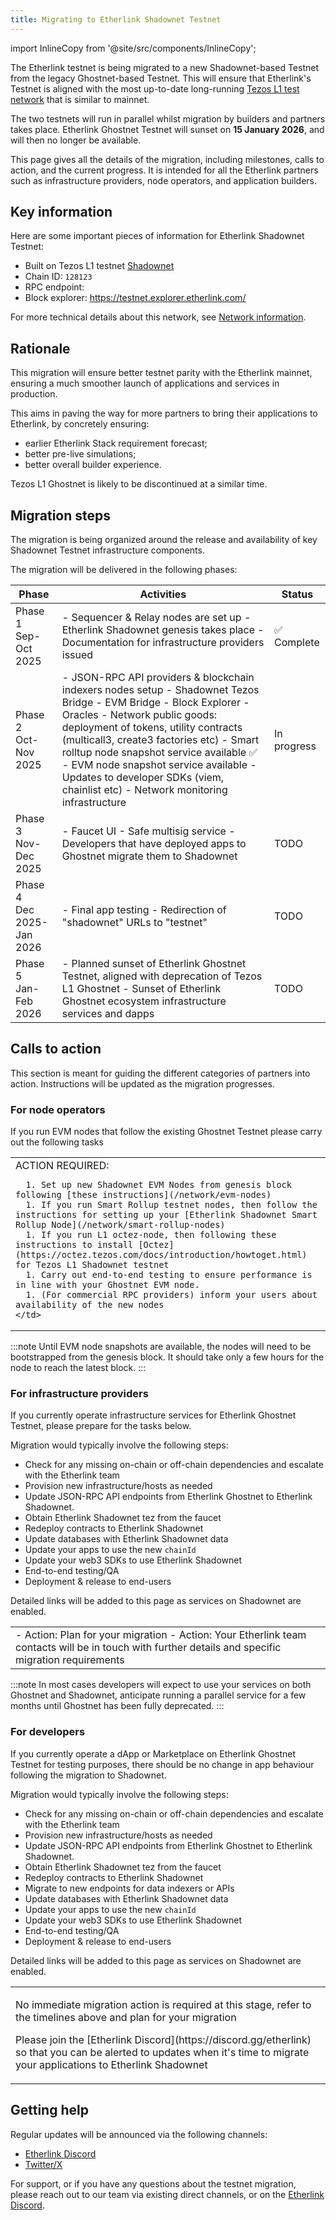 ```yaml
---
title: Migrating to Etherlink Shadownet Testnet
---
```


import InlineCopy from '@site/src/components/InlineCopy';

The Etherlink testnet is being migrated to a new Shadownet-based Testnet from the legacy Ghostnet-based Testnet.
This will ensure that Etherlink's Testnet is aligned with the most up-to-date long-running [Tezos L1 test network](https://teztnets.com/) that is similar to mainnet.

The two testnets will run in parallel whilst migration by builders and partners takes place. Etherlink Ghostnet Testnet will sunset on **15 January 2026**, and will then no longer be available.

This page gives all the details of the migration, including milestones, calls to action, and the current progress.
It is intended for all the Etherlink partners such as infrastructure providers, node operators, and application builders.

## Key information

Here are some important pieces of information for Etherlink Shadownet Testnet:

- Built on Tezos L1 testnet [Shadownet](https://teztnets.com/shadownet-about)
- Chain ID: `128123`
- RPC endpoint: <InlineCopy code="https://node.braeburn.etherlink.com" />
- Block explorer: <a href="https://testnet.explorer.etherlink.com/">https://testnet.explorer.etherlink.com/</a>

For more technical details about this network, see [Network information](/get-started/network-information).

## Rationale

This migration will ensure better testnet parity with the Etherlink mainnet, ensuring a much smoother launch of applications and services in production.

This aims in paving the way for more partners to bring their applications to Etherlink, by concretely ensuring:

- earlier Etherlink Stack requirement forecast;
- better pre-live simulations;
- better overall builder experience.

Tezos L1 Ghostnet is likely to be discontinued at a similar time.

## Migration steps

The migration is being organized around the release and availability of key Shadownet Testnet infrastructure components. 

The migration will be delivered in the following phases:

<table class="customTableContainer">
  <thead>
    <tr>
      <th>Phase</th>
      <th>Activities</th>
      <th>Status</th>
    </tr>
  </thead>
  <tbody>
    <tr>
      <td>
        Phase 1<br />Sep-Oct 2025
      </td>
      <td>
        - Sequencer & Relay nodes are set up
        - Etherlink Shadownet genesis takes place
        - Documentation for infrastructure providers issued
      </td>
      <td>✅ Complete</td>
    </tr>
    <tr>
      <td>
        Phase 2<br />Oct-Nov 2025
      </td>
      <td>
        - JSON-RPC API providers & blockchain indexers nodes setup
        - Shadownet Tezos Bridge
        - EVM Bridge
        - Block Explorer
        - Oracles
        - Network public goods: deployment of tokens, utility contracts (multicall3, create3 factories etc)
        - Smart rolltup node snapshot service available ✅
        - EVM node snapshot service available
        - Updates to developer SDKs (viem, chainlist etc)
        - Network monitoring infrastructure
      </td>
      <td>In progress</td>
    </tr>
    <tr>
      <td>
        Phase 3<br />Nov-Dec 2025
      </td>
      <td>
        - Faucet UI
        - Safe multisig service
        - Developers that have deployed apps to Ghostnet migrate them to Shadownet
      </td>
      <td>TODO</td>
    </tr>
    <tr>
      <td>
        Phase 4<br />Dec 2025-Jan 2026
      </td>
      <td>
        - Final app testing
        - Redirection of "shadownet" URLs to "testnet"
      </td>
      <td>TODO</td>
    </tr>
    <tr>
      <td>
        Phase 5<br />Jan-Feb 2026
      </td>
      <td>
        - Planned sunset of Etherlink Ghostnet Testnet, aligned with deprecation of Tezos L1 Ghostnet
        - Sunset of Etherlink Ghostnet ecosystem infrastructure services and dapps
      </td>
      <td>TODO</td>
    </tr>    
  </tbody>
</table>

## Calls to action

This section is meant for guiding the different categories of partners into action. 
Instructions will be updated as the migration progresses.
 
### For node operators

If you run EVM nodes that follow the existing Ghostnet Testnet please carry out the following tasks

<table>
  <tr>
    <td>
      ACTION REQUIRED:

      1. Set up new Shadownet EVM Nodes from genesis block following [these instructions](/network/evm-nodes)
      1. If you run Smart Rollup testnet nodes, then follow the instructions for setting up your [Etherlink Shadownet Smart Rollup Node](/network/smart-rollup-nodes)
      1. If you run L1 octez-node, then following these instructions to install [Octez](https://octez.tezos.com/docs/introduction/howtoget.html) for Tezos L1 Shadownet testnet
      1. Carry out end-to-end testing to ensure performance is in line with your Ghostnet EVM node.
      1. (For commercial RPC providers) inform your users about availability of the new nodes
    </td>
  </tr>
</table>

:::note
Until EVM node snapshots are available, the nodes will need to be bootstrapped from the genesis block. 
It should take only a few hours for the node to reach the latest block.
:::

### For infrastructure providers

If you currently operate infrastructure services for Etherlink Ghostnet Testnet, please prepare for the tasks below. 

Migration would typically involve the following steps:
- Check for any missing on-chain or off-chain dependencies and escalate with the Etherlink team
- Provision new infrastructure/hosts as needed
- Update JSON-RPC API endpoints from Etherlink Ghostnet to Etherlink Shadownet. 
- Obtain Etherlink Shadownet tez from the faucet
- Redeploy contracts to Etherlink Shadownet
- Update databases with Etherlink Shadownet data
- Update your apps to use the new `chainId`
- Update your web3 SDKs to use Etherlink Shadownet
- End-to-end testing/QA
- Deployment & release to end-users

Detailed links will be added to this page as services on Shadownet are enabled.
<table>
  <tr>
    <td>
      - Action: Plan for your migration
      - Action: Your Etherlink team contacts will be in touch with further details and specific migration requirements
    </td>
  </tr>
</table>
:::note
In most cases developers will expect to use your services on both Ghostnet and Shadownet, anticipate running a parallel service for a few months until Ghostnet has been fully deprecated.
:::

### For developers

If you currently operate a dApp or Marketplace on Etherlink Ghostnet Testnet for testing purposes, there should be no change in app behaviour following the migration to Shadownet.

Migration would typically involve the following steps:
- Check for any missing on-chain or off-chain dependencies and escalate with the Etherlink team
- Provision new infrastructure/hosts as needed
- Update JSON-RPC API endpoints from Etherlink Ghostnet to Etherlink Shadownet. 
- Obtain Etherlink Shadownet tez from the faucet
- Redeploy contracts to Etherlink Shadownet
- Migrate to new endpoints for data indexers or APIs
- Update databases with Etherlink Shadownet data
- Update your apps to use the new `chainId`
- Update your web3 SDKs to use Etherlink Shadownet
- End-to-end testing/QA
- Deployment & release to end-users

Detailed links will be added to this page as services on Shadownet are enabled.

<table>
  <tr>
    <td>
      <p>No immediate migration action is required at this stage, refer to the timelines above and plan for your migration</p>
      <p>Please join the [Etherlink Discord](https://discord.gg/etherlink) so that you can be alerted to updates when it's time to migrate your applications to Etherlink Shadownet</p>
    </td>
  </tr>
</table>

## Getting help

Regular updates will be announced via the following channels:
- [Etherlink Discord](https://discord.gg/etherlink)
- [Twitter/X](https://x.com/etherlink)

For support, or if you have any questions about the testnet migration, please reach out to our team via existing direct channels, or on the [Etherlink Discord](https://discord.gg/etherlink).